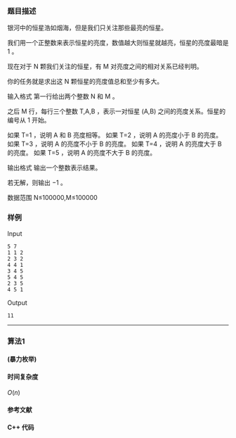 ### 题目描述

银河中的恒星浩如烟海，但是我们只关注那些最亮的恒星。

我们用一个正整数来表示恒星的亮度，数值越大则恒星就越亮，恒星的亮度最暗是  1 。

现在对于  N  颗我们关注的恒星，有  M  对亮度之间的相对关系已经判明。

你的任务就是求出这  N  颗恒星的亮度值总和至少有多大。

输入格式
第一行给出两个整数  N  和  M 。

之后  M  行，每行三个整数  T,A,B ，表示一对恒星  (A,B)  之间的亮度关系。恒星的编号从  1  开始。

如果  T=1 ，说明  A  和  B  亮度相等。
如果  T=2 ，说明  A  的亮度小于  B  的亮度。
如果  T=3 ，说明  A  的亮度不小于  B  的亮度。
如果  T=4 ，说明  A  的亮度大于  B  的亮度。
如果  T=5 ，说明  A  的亮度不大于  B  的亮度。

输出格式
输出一个整数表示结果。

若无解，则输出  −1 。

数据范围
N≤100000,M≤100000 

### 样例

Input

```
5 7 
1 1 2 
2 3 2 
4 4 1 
3 4 5 
5 4 5 
2 3 5 
4 5 1 
```

Output

```
11
```

----------

### 算法1
#### (暴力枚举)


#### 时间复杂度

$O(n)$

#### 参考文献

#### C++ 代码

``` cpp

```